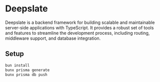# Deepslate

Deepslate is a backend framework for building scalable and maintainable server-side applications with TypeScript. It provides a robust set of tools and features to streamline the development process, including routing, middleware support, and database integration.

## Setup

```sh
bun install
bunx prisma generate
bunx prisma db push
```

